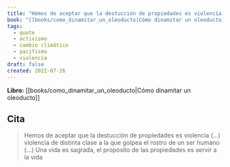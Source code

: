 ```yaml
---
title: "Hemos de aceptar que la destucción de propiedades es violencia (…) violencia de ..."
book: "[[books/como_dinamitar_un_oleoducto|Cómo dinamitar un oleoducto]]"
tags:
  - quote
  - activismo
  - cambio climático
  - pacifismo
  - violencia
draft: false
created: 2022-07-26
---
```


**Libro:** [[books/como_dinamitar_un_oleoducto|Cómo dinamitar un oleoducto]]

## Cita
> Hemos de aceptar que la destucción de propiedades es violencia (…) violencia de distinta clase a la que golpea el rostro de un ser humano (…) Una vida es sagrada, el propósito de las propiedades es servir a la vida
